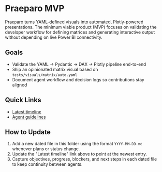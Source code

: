 # Praeparo MVP

Praeparo turns YAML-defined visuals into automated, Plotly-powered presentations. The minimum viable product (MVP) focuses on validating the developer workflow for defining matrices and generating interactive output without depending on live Power BI connectivity.

## Goals
- Validate the YAML -> Pydantic -> DAX -> Plotly pipeline end-to-end
- Ship an opinionated matrix visual based on `tests/visuals/matrix/auto.yaml`
- Document agent workflow and decision logs so contributions stay aligned

## Quick Links
- [Latest timeline](./2025-09-17.md)
- [Agent guidelines](../agents.md)

## How to Update
1. Add a new dated file in this folder using the format `YYYY-MM-DD.md` whenever plans or status change.
2. Update the "Latest timeline" link above to point at the newest entry.
3. Capture objectives, progress, blockers, and next steps in each dated file to keep continuity between agents.
